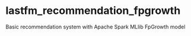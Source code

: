 # lastfm_recommendation_fpgrowth
Basic recommendation system with Apache Spark MLlib FpGrowth model
